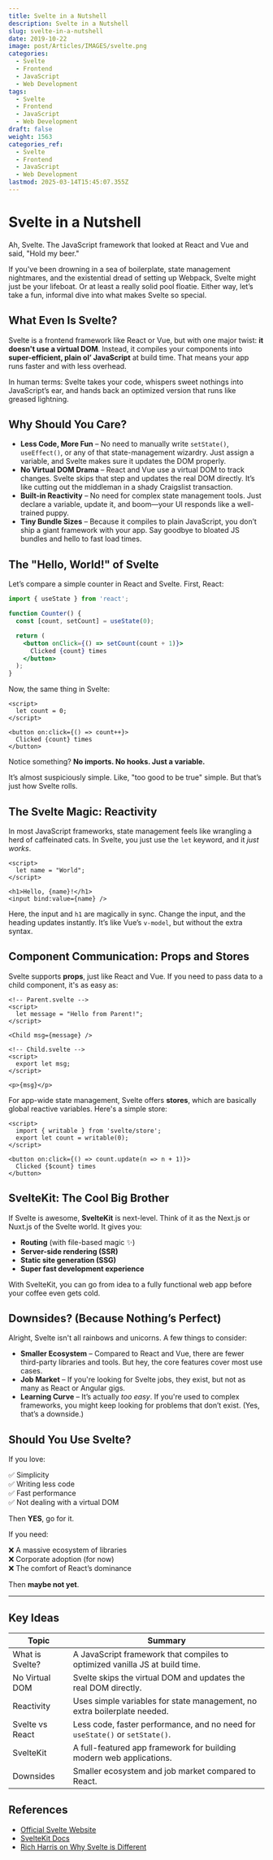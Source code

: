 ```yaml
---
title: Svelte in a Nutshell
description: Svelte in a Nutshell
slug: svelte-in-a-nutshell
date: 2019-10-22
image: post/Articles/IMAGES/svelte.png
categories:
  - Svelte
  - Frontend
  - JavaScript
  - Web Development
tags:
  - Svelte
  - Frontend
  - JavaScript
  - Web Development
draft: false
weight: 1563
categories_ref:
  - Svelte
  - Frontend
  - JavaScript
  - Web Development
lastmod: 2025-03-14T15:45:07.355Z
---
```

# Svelte in a Nutshell

Ah, Svelte. The JavaScript framework that looked at React and Vue and said, "Hold my beer."

If you've been drowning in a sea of boilerplate, state management nightmares, and the existential dread of setting up Webpack, Svelte might just be your lifeboat. Or at least a really solid pool floatie. Either way, let’s take a fun, informal dive into what makes Svelte so special.

## What Even Is Svelte?

Svelte is a frontend framework like React or Vue, but with one major twist: **it doesn't use a virtual DOM**. Instead, it compiles your components into **super-efficient, plain ol’ JavaScript** at build time. That means your app runs faster and with less overhead.

In human terms: Svelte takes your code, whispers sweet nothings into JavaScript’s ear, and hands back an optimized version that runs like greased lightning.

## Why Should You Care?

* **Less Code, More Fun** – No need to manually write `setState()`, `useEffect()`, or any of that state-management wizardry. Just assign a variable, and Svelte makes sure it updates the DOM properly.
* **No Virtual DOM Drama** – React and Vue use a virtual DOM to track changes. Svelte skips that step and updates the real DOM directly. It’s like cutting out the middleman in a shady Craigslist transaction.
* **Built-in Reactivity** – No need for complex state management tools. Just declare a variable, update it, and boom—your UI responds like a well-trained puppy.
* **Tiny Bundle Sizes** – Because it compiles to plain JavaScript, you don’t ship a giant framework with your app. Say goodbye to bloated JS bundles and hello to fast load times.

## The "Hello, World!" of Svelte

Let’s compare a simple counter in React and Svelte. First, React:

```jsx
import { useState } from 'react';

function Counter() {
  const [count, setCount] = useState(0);

  return (
    <button onClick={() => setCount(count + 1)}>
      Clicked {count} times
    </button>
  );
}
```

Now, the same thing in Svelte:

```svelte
<script>
  let count = 0;
</script>

<button on:click={() => count++}>
  Clicked {count} times
</button>
```

Notice something? **No imports. No hooks. Just a variable.**

It’s almost suspiciously simple. Like, "too good to be true" simple. But that’s just how Svelte rolls.

## The Svelte Magic: Reactivity

In most JavaScript frameworks, state management feels like wrangling a herd of caffeinated cats. In Svelte, you just use the `let` keyword, and it *just works*.

```svelte
<script>
  let name = "World";
</script>

<h1>Hello, {name}!</h1>
<input bind:value={name} />
```

Here, the input and `h1` are magically in sync. Change the input, and the heading updates instantly. It’s like Vue’s `v-model`, but without the extra syntax.

## Component Communication: Props and Stores

Svelte supports **props**, just like React and Vue. If you need to pass data to a child component, it's as easy as:

```svelte
<!-- Parent.svelte -->
<script>
  let message = "Hello from Parent!";
</script>

<Child msg={message} />
```

```svelte
<!-- Child.svelte -->
<script>
  export let msg;
</script>

<p>{msg}</p>
```

For app-wide state management, Svelte offers **stores**, which are basically global reactive variables. Here's a simple store:

```svelte
<script>
  import { writable } from 'svelte/store';
  export let count = writable(0);
</script>

<button on:click={() => count.update(n => n + 1)}>
  Clicked {$count} times
</button>
```

## SvelteKit: The Cool Big Brother

If Svelte is awesome, **SvelteKit** is next-level. Think of it as the Next.js or Nuxt.js of the Svelte world. It gives you:

* **Routing** (with file-based magic ✨)
* **Server-side rendering (SSR)**
* **Static site generation (SSG)**
* **Super fast development experience**

With SvelteKit, you can go from idea to a fully functional web app before your coffee even gets cold.

## Downsides? (Because Nothing’s Perfect)

Alright, Svelte isn't all rainbows and unicorns. A few things to consider:

* **Smaller Ecosystem** – Compared to React and Vue, there are fewer third-party libraries and tools. But hey, the core features cover most use cases.
* **Job Market** – If you're looking for Svelte jobs, they exist, but not as many as React or Angular gigs.
* **Learning Curve** – It’s actually *too easy*. If you're used to complex frameworks, you might keep looking for problems that don’t exist. (Yes, that’s a downside.)

## Should You Use Svelte?

If you love:

✅ Simplicity\
✅ Writing less code\
✅ Fast performance\
✅ Not dealing with a virtual DOM

Then **YES**, go for it.

If you need:

❌ A massive ecosystem of libraries\
❌ Corporate adoption (for now)\
❌ The comfort of React’s dominance

Then **maybe not yet**.

<!-- ## Conclusion

Svelte is like that friend who shows up with a guitar and actually knows how to play. It’s smooth, lightweight, and makes frontend development feel *fun* again.

Give it a try. Who knows? You might just fall in love with the simplest, most enjoyable way to build web apps. -->

***

## Key Ideas

| Topic           | Summary                                                                      |
| --------------- | ---------------------------------------------------------------------------- |
| What is Svelte? | A JavaScript framework that compiles to optimized vanilla JS at build time.  |
| No Virtual DOM  | Svelte skips the virtual DOM and updates the real DOM directly.              |
| Reactivity      | Uses simple variables for state management, no extra boilerplate needed.     |
| Svelte vs React | Less code, faster performance, and no need for `useState()` or `setState()`. |
| SvelteKit       | A full-featured app framework for building modern web applications.          |
| Downsides       | Smaller ecosystem and job market compared to React.                          |

## References

* [Official Svelte Website](https://svelte.dev)
* [SvelteKit Docs](https://kit.svelte.dev)
* [Rich Harris on Why Svelte is Different](https://www.youtube.com/watch?v=AdNJ3fydeao)
